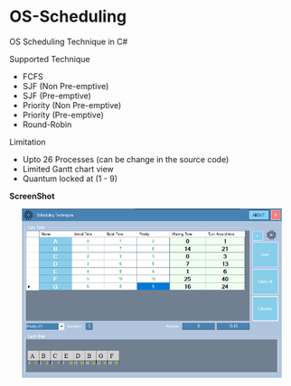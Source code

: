 # OS-Scheduling
OS Scheduling Technique in C#

Supported Technique
- FCFS
- SJF (Non Pre-emptive)
- SJF (Pre-emptive)
- Priority (Non Pre-emptive)
- Priority (Pre-emptive)
- Round-Robin

Limitation
- Upto 26 Processes (can be change in the source code)
- Limited Gantt chart view
- Quantum locked at (1 - 9)

<b>ScreenShot</b>

<p align="center">
  <img width="460" height="300" src="https://raw.githubusercontent.com/lqdagmil/OS-Scheduling/master/screen.PNG">
</p>
